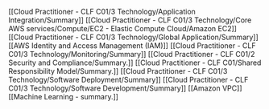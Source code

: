 [[Cloud Practitioner - CLF C01/3 Technology/Application Integration/Summary]]
[[Cloud Practitioner - CLF C01/3 Technology/Core AWS services/Compute/EC2 - Elastic Compute Cloud/Amazon EC2]]
[[Cloud Practitioner - CLF C01/3 Technology/Global Application/Summary]]
[[AWS Identity and Access Management (IAM)]]
[[Cloud Practitioner - CLF C01/3 Technology/Monitoring/Summary]]
[[Cloud Practitioner - CLF C01/2 Security and Compliance/Summary.]]
[[Cloud Practitioner - CLF C01/Shared Responsibility Model/Summary.]]
[[Cloud Practitioner - CLF C01/3 Technology/Software Deployment/Summary]]
[[Cloud Practitioner - CLF C01/3 Technology/Software Development/Summary]]
[[Amazon VPC]]
[[Machine Learning - summary.]] 
